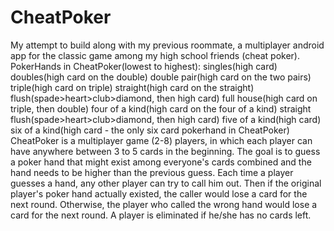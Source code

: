 # CheatPoker
My attempt to build along with my previous roommate, a multiplayer android app for the classic game among my high school friends (cheat poker).
PokerHands in CheatPoker(lowest to highest):
singles(high card)
doubles(high card on the double)
double pair(high card on the two pairs)
triple(high card on triple)
straight(high card on the straight)
flush(spade>heart>club>diamond, then high card)
full house(high card on triple, then double)
four of a kind(high card on the four of a kind)
straight flush(spade>heart>club>diamond, then high card)
five of a kind(high card)
six of a kind(high card - the only six card pokerhand in CheatPoker)
CheatPoker is a multiplayer game (2-8) players, in which each player can have anywhere between 3 to 5 cards in the beginning. The goal is to guess a poker hand that might exist among everyone's cards combined and the hand needs to be higher than the previous guess. Each time a player guesses a hand, any other player can try to call him out. Then if the original player's poker hand actually existed, the caller would lose a card for the next round. Otherwise, the player who called the wrong hand would lose a card for the next round. A player is eliminated if he/she has no cards left.
